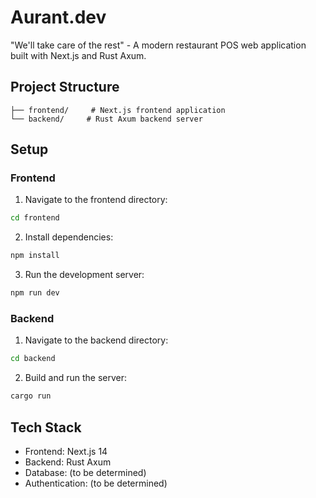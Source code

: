# Aurant.dev

"We'll take care of the rest" - A modern restaurant POS web application built with Next.js and Rust Axum.

## Project Structure

```
├── frontend/     # Next.js frontend application
└── backend/     # Rust Axum backend server
```

## Setup

### Frontend

1. Navigate to the frontend directory:
```bash
cd frontend
```

2. Install dependencies:
```bash
npm install
```

3. Run the development server:
```bash
npm run dev
```

### Backend

1. Navigate to the backend directory:
```bash
cd backend
```

2. Build and run the server:
```bash
cargo run
```

## Tech Stack

- Frontend: Next.js 14
- Backend: Rust Axum
- Database: (to be determined)
- Authentication: (to be determined)
